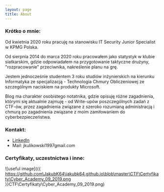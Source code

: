```yaml
---
layout: page
title: About
---
```


### Krótko o mnie:

Od kwietnia 2020 roku pracuję na stanowisku IT Security Junior Specialist w KPMG Polska. 

Od sierpnia 2014 do marca 2020 roku pracowałem jako statystyk w klubie siatkarskim, gdzie odpowiadałem na przygotowanie taktyczne drużyny, "rozpracowanie" przeciwnika, nakreślenie planu na grę.

Jestem jednocześnie studentem 3 roku studiów inżynierskich na kierunku Informatyka ze specjalizacją - Technologia Chmury Obliczeniowej ze szczególnym naciskiem na produkty Microsoft.

Blog ma charakter osobistego notatnika, gdzie opisuję różne zagadnienia, którymi się aktualnie zajmuję - od Write-upów poszczególnych zadań z CTF-ów, przez zagadnienia związane z szeroko rozumianą administracją i chmurą po zagadnienia związane z moim zamiłowaniem do cyberbezpieczeństwa.

### Kontakt:
- [LinkedIn](https://www.linkedin.com/in/kulikowskijakub/)
- Mail: jkulikowski1997<at>gmail.com

### Certyfikaty, uczestnictwa i inne:

![useful image]({{ https://github.com\JakubK64\jakubk64.github.io\blob\master\CTF\Certyfikaty\Cyber_Academy_09_2019.png }}CTF\Certyfikaty\Cyber_Academy_09_2019.png)

